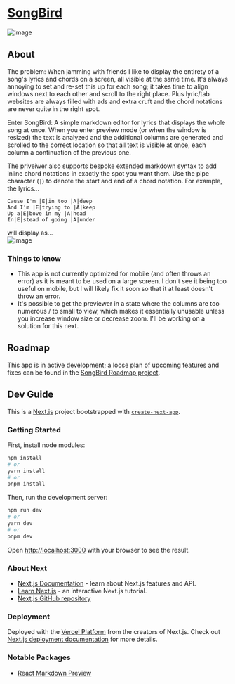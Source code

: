# [SongBird](https://songbird.tannor.net)

![image](https://github.com/breizeway/songbird/assets/70126993/676cad89-6ef2-4c74-85b7-8e96e0d31088)

## About

The problem: When jamming with friends I like to display the entirety of a song's lyrics and chords on a screen, all visible at the same time. It's always annoying to set and re-set this up for each song; it takes time to align windows next to each other and scroll to the right place. Plus lyric/tab websites are always filled with ads and extra cruft and the chord notations are never quite in the right spot.

Enter SongBird: A simple markdown editor for lyrics that displays the whole song at once. When you enter preview mode (or when the window is resized) the text is analyzed and the additional columns are generated and scrolled to the correct location so that all text is visible at once, each column a continuation of the previous one.

The priveiwer also supports bespoke extended markdown syntax to add inline chord notations in exactly the spot you want them. Use the pipe character (`|`) to denote the start and end of a chord notation. For example, the lyrics...

```
Cause I'm |E|in too |A|deep
And I'm |E|trying to |A|keep
Up a|E|bove in my |A|head
In|E|stead of going |A|under
```

will display as...
<br/>
![image](https://github.com/breizeway/songbird/assets/70126993/dd744f76-c6f1-4672-9d54-8aa57deb4488)

### Things to know
- This app is not currently optimized for mobile (and often throws an error) as it is meant to be used on a large screen. I don't see it being too useful on mobile, but I will likely fix it soon so that it at least doesn't throw an error.
- It's possible to get the previewer in a state where the columns are too numerous / to small to view, which makes it essentially unusable unless you increase window size or decrease zoom. I'll be working on a solution for this next.

## Roadmap

This app is in active development; a loose plan of upcoming features and fixes can be found in the [SongBird Roadmap project](https://github.com/users/breizeway/projects/1/views/1).

## Dev Guide

This is a [Next.js](https://nextjs.org/) project bootstrapped with [`create-next-app`](https://github.com/vercel/next.js/tree/canary/packages/create-next-app).

### Getting Started

First, install node modules:
```zsh
npm install
# or
yarn install
# or
pnpm install
```

Then, run the development server:

```zsh
npm run dev
# or
yarn dev
# or
pnpm dev
```

Open [http://localhost:3000](http://localhost:3000) with your browser to see the result.

### About Next

- [Next.js Documentation](https://nextjs.org/docs) - learn about Next.js features and API.
- [Learn Next.js](https://nextjs.org/learn) - an interactive Next.js tutorial.
- [Next.js GitHub repository](https://github.com/vercel/next.js/)

### Deployment

Deployed with the [Vercel Platform](https://vercel.com/new?utm_medium=default-template&filter=next.js&utm_source=create-next-app&utm_campaign=create-next-app-readme) from the creators of Next.js. Check out [Next.js deployment documentation](https://nextjs.org/docs/deployment) for more details.

### Notable Packages

- [React Markdown Preview](https://www.npmjs.com/package/@uiw/react-markdown-preview)
